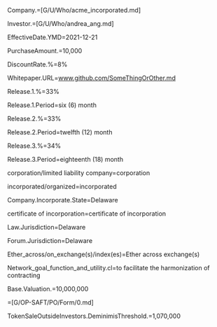 Company.=[G/U/Who/acme_incorporated.md]

Investor.=[G/U/Who/andrea_ang.md]

EffectiveDate.YMD=2021-12-21

PurchaseAmount.$=$10,000

DiscountRate.%=8%

Whitepaper.URL=www.github.com/SomeThingOrOther.md

Release.1.%=33%

Release.1.Period=six (6) month

Release.2.%=33%

Release.2.Period=twelfth (12) month

Release.3.%=34%

Release.3.Period=eighteenth (18) month


corporation/limited liability company=corporation

incorporated/organized=incorporated

Company.Incorporate.State=Delaware

certificate of incorporation=certificate of incorporation

Law.Jurisdiction=Delaware

Forum.Jurisdiction=Delaware

Ether_across/on_exchange(s)/index(es)=Ether across exchange(s)

Network_goal_function_and_utility.cl=to facilitate the harmonization of contracting

Base.Valuation.$=$10,000,000

=[G/OP-SAFT/PO/Form/0.md]



TokenSaleOutsideInvestors.DeminimisThreshold.$=$1,070,000